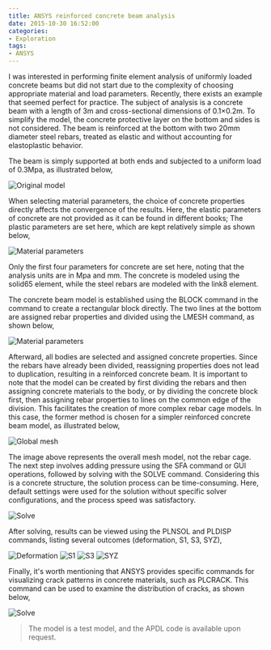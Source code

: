 ```yaml
---
title: ANSYS reinforced concrete beam analysis
date: 2015-10-30 16:52:00
categories:
- Exploration
tags:
- ANSYS
---
```


I was interested in performing finite element analysis of uniformly loaded concrete beams but did not start due to the complexity of choosing appropriate material and load parameters. Recently, there exists an example that seemed perfect for practice. The subject of analysis is a concrete beam with a length of 3m and cross-sectional dimensions of 0.1×0.2m. To simplify the model, the concrete protective layer on the bottom and sides is not considered. The beam is reinforced at the bottom with two 20mm diameter steel rebars, treated as elastic and without accounting for elastoplastic behavior. 

<!-- more -->

The beam is simply supported at both ends and subjected to a uniform load of 0.3Mpa, as illustrated below,

![Original model](/uploads/imgs/2015/Ansys_Concrete_Cal.svg)

When selecting material parameters, the choice of concrete properties directly affects the convergence of the results. Here, the elastic parameters of concrete are not provided as it can be found in different books; The plastic parameters are set here, which are kept relatively simple as shown below,

![Material parameters](/uploads/imgs/2015/Ansys_Concrete_Cal1.png)

Only the first four parameters for concrete are set here, noting that the analysis units are in Mpa and mm. The concrete is modeled using the solid65 element, while the steel rebars are modeled with the link8 element.

The concrete beam model is established using the BLOCK command in the command to create a rectangular block directly. The two lines at the bottom are assigned rebar properties and divided using the LMESH command, as shown below,

![Material parameters](/uploads/imgs/2015/Ansys_Concrete_Cal2.png)

Afterward, all bodies are selected and assigned concrete properties. Since the rebars have already been divided, reassigning properties does not lead to duplication, resulting in a reinforced concrete beam. It is important to note that the model can be created by first dividing the rebars and then assigning concrete materials to the body, or by dividing the concrete block first, then assigning rebar properties to lines on the common edge of the division. This facilitates the creation of more complex rebar cage models. In this case, the former method is chosen for a simpler reinforced concrete beam model, as illustrated below,

![Global mesh](/uploads/imgs/2015/Ansys_Concrete_Cal3.png)

The image above represents the overall mesh model, not the rebar cage. The next step involves adding pressure using the SFA command or GUI operations, followed by solving with the SOLVE command. Considering this is a concrete structure, the solution process can be time-consuming. Here, default settings were used for the solution without specific solver configurations, and the process speed was satisfactory.

![Solve](/uploads/imgs/2015/Ansys_Concrete_Cal4.png)

After solving, results can be viewed using the PLNSOL and PLDISP commands, listing several outcomes (deformation, S1, S3, SYZ),

![Deformation](/uploads/imgs/2015/Ansys_Concrete_Cal5.png)
![S1](/uploads/imgs/2015/Ansys_Concrete_Cal6.png)
![S3](/uploads/imgs/2015/Ansys_Concrete_Cal7.png)
![SYZ](/uploads/imgs/2015/Ansys_Concrete_Cal8.png)

Finally, it's worth mentioning that ANSYS provides specific commands for visualizing crack patterns in concrete materials, such as PLCRACK. This command can be used to examine the distribution of cracks, as shown below,

![Solve](/uploads/imgs/2015/Ansys_Concrete_Cal9.png)

> The model is a test model, and the APDL code is available upon request.